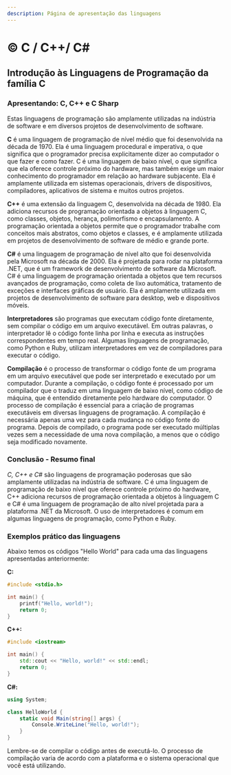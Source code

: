 ```yaml
---
description: Página de apresentação das linguagens
---
```


# ©️ C / C++/ C\#

## Introdução às Linguagens de Programação da família C

### Apresentando: C, C++ e C Sharp&#x20;

Estas linguagens de programação são amplamente utilizadas na indústria de software e em diversos projetos de desenvolvimento de software.

**C** é uma linguagem de programação de nível médio que foi desenvolvida na década de 1970. Ela é uma linguagem procedural e imperativa, o que significa que o programador precisa explicitamente dizer ao computador o que fazer e como fazer. C é uma linguagem de baixo nível, o que significa que ela oferece controle próximo do hardware, mas também exige um maior conhecimento do programador em relação ao hardware subjacente. Ela é amplamente utilizada em sistemas operacionais, drivers de dispositivos, compiladores, aplicativos de sistema e muitos outros projetos.

**C++** é uma extensão da linguagem C, desenvolvida na década de 1980. Ela adiciona recursos de programação orientada a objetos à linguagem C, como classes, objetos, herança, polimorfismo e encapsulamento. A programação orientada a objetos permite que o programador trabalhe com conceitos mais abstratos, como objetos e classes, e é amplamente utilizada em projetos de desenvolvimento de software de médio e grande porte.

**C#** é uma linguagem de programação de nível alto que foi desenvolvida pela Microsoft na década de 2000. Ela é projetada para rodar na plataforma .NET, que é um framework de desenvolvimento de software da Microsoft. C# é uma linguagem de programação orientada a objetos que tem recursos avançados de programação, como coleta de lixo automática, tratamento de exceções e interfaces gráficas de usuário. Ela é amplamente utilizada em projetos de desenvolvimento de software para desktop, web e dispositivos móveis.

**Interpretadores** são programas que executam código fonte diretamente, sem compilar o código em um arquivo executável. Em outras palavras, o interpretador lê o código fonte linha por linha e executa as instruções correspondentes em tempo real. Algumas linguagens de programação, como Python e Ruby, utilizam interpretadores em vez de compiladores para executar o código.

**Compilação** é o processo de transformar o código fonte de um programa em um arquivo executável que pode ser interpretado e executado por um computador. Durante a compilação, o código fonte é processado por um compilador que o traduz em uma linguagem de baixo nível, como código de máquina, que é entendido diretamente pelo hardware do computador. O processo de compilação é essencial para a criação de programas executáveis em diversas linguagens de programação. A compilação é necessária apenas uma vez para cada mudança no código fonte do programa. Depois de compilado, o programa pode ser executado múltiplas vezes sem a necessidade de uma nova compilação, a menos que o código seja modificado novamente.

### Conclusão - Resumo final

_C, C++ e C#_ são linguagens de programação poderosas que são amplamente utilizadas na indústria de software. C é uma linguagem de programação de baixo nível que oferece controle próximo do hardware, C++ adiciona recursos de programação orientada a objetos à linguagem C e C# é uma linguagem de programação de alto nível projetada para a plataforma .NET da Microsoft. O uso de interpretadores é comum em algumas linguagens de programação, como Python e Ruby.

### Exemplos prático das linguagens

Abaixo temos os códigos "Hello World" para cada uma das linguagens apresentadas anteriormente:

**C:**

```c
#include <stdio.h>

int main() {
    printf("Hello, world!");
    return 0;
}
```

**C++:**

```c++
#include <iostream>

int main() {
    std::cout << "Hello, world!" << std::endl;
    return 0;
}
```

**C#:**

```c#
using System;

class HelloWorld {
    static void Main(string[] args) {
        Console.WriteLine("Hello, world!");
    }
}
```

Lembre-se de compilar o código antes de executá-lo. O processo de compilação varia de acordo com a plataforma e o sistema operacional que você está utilizando.

